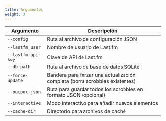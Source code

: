 ```yaml
---
title: Argumentos
weight: 3
---
```


| Argumento          | Descripción                                                                 |
| ------------------ | --------------------------------------------------------------------------- |
| `--config`         | Ruta al archivo de configuración JSON                                       |
| `--lastfm_user`    | Nombre de usuario de Last.fm                                                |
| `--lastfm-api-key` | Clave de API de Last.fm                                                     |
| `--db-path`        | Ruta al archivo de base de datos SQLite                                     |
| `--force-update`   | Bandera para forzar una actualización completa (borra scrobbles existentes) |
| `--output-json`    | Ruta para guardar todos los scrobbles en formato JSON (opcional)            |
| `--interactive`    | Modo interactivo para añadir nuevos elementos                               |
| `--cache-dir`      | Directorio para archivos de caché                                           |